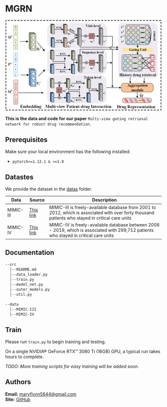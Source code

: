 # MGRN

![](fig/1.png)

**This is the data and code for our paper** `Multi-view gating retrieval network for robust drug
recommendation`.

## Prerequisites

Make sure your local environment has the following installed:


* `pytorch>=1.12.1 & <=1.9`

## Datastes

We provide the dataset in the [datas](datas/) folder.

| Data                          | Source | Description |
|---| --- |---|
| MIMIC-III                     | [This link](https://physionet.org/content/mimiciii/1.4/) | MIMIC-III is freely-available database from 2001 to 2012, which is associated with over forty thousand patients who stayed in critical care units |
| MIMIC-IV                      | [This link](https://physionet.org/content/mimiciv/2.2/) | MIMIC-IV is freely-available database between 2008 - 2019, which is associated with 299,712 patients who stayed in critical care units            |

## Documentation

```
--src
  │--README.md
  │--data_loader.py
  │--train.py
  │--model_net.py
  │--outer_models.py
  │--util.py
  
--data
  │--MIMIC-III
  |--MIMIC-IV

```

## Train

Please run `train.py` to begin training and testing.

On a single NVIDIA® GeForce RTX™ 3080 Ti (16GB) GPU, a typical run takes hours to complete.

*TODO: More training scripts for easy training will be added soon.*


## Authors

**Email:** maryflynn5644@gmail.com \
**Site:** [GitHub](https://github.com/kyosen258)
